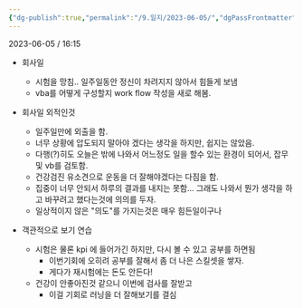 ```yaml
---
{"dg-publish":true,"permalink":"/9.일지/2023-06-05/","dgPassFrontmatter":true}
---
```




2023-06-05 / 16:15 

- 회사일
	- 시험을 망침.. 일주일동안 정신이 차려지지 않아서 힘들게 보냄
	- vba를 어떻게 구성할지 work flow 작성을 새로 해봄.

- 회사일 외적인것
	- 일주일만에 외출을 함.
	- 너무 상황에 압도되지 말아야 겠다는 생각을 하지만, 쉽지는 않았음.
	- 다행(?)히도 오늘은 밖에 나와서 어느정도 일을 할수 있는 환경이 되어서, 잡무 및 vb를 검토함.
	- 건강검진 유소견으로 운동을 더 잘해야겠다는 다짐을 함.
	- 집중이 너무 안되서 하루의 결과를 내지는 못함...
	  그래도 나와서 뭔가 생각을 하고 바꾸려고 했다는것에 의의를 두자.
	- 일상적이지 않은 "의도"를 가지는것은 매우 힘든일이구나

- 객관적으로 보기 연습
	- 시험은 물론 kpi 에 들어가긴 하지만, 다시 볼 수 있고 공부를 하면됨
		- 이번기회에 오히려 공부를 잘해서 좀 더 나은 스킬셋을 쌓자.
		- 게다가 재시험에는 돈도 안든다!
	- 건강이 안좋아진것 같으니 이번에 검사를 잘받고
		- 이걸 기회로 러닝을 더 잘해보기를 결심